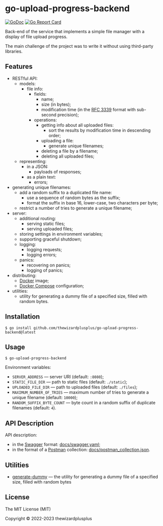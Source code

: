 # go-upload-progress-backend

[![GoDoc](https://godoc.org/github.com/thewizardplusplus/go-upload-progress-backend?status.svg)](https://godoc.org/github.com/thewizardplusplus/go-upload-progress-backend)
[![Go Report Card](https://goreportcard.com/badge/github.com/thewizardplusplus/go-upload-progress-backend)](https://goreportcard.com/report/github.com/thewizardplusplus/go-upload-progress-backend)

Back-end of the service that implements a simple file manager with a display of file upload progress.

The main challenge of the project was to write it without using third-party libraries.

## Features

- RESTful API:
  - models:
    - file info:
      - fields:
        - name;
        - size (in bytes);
        - modification time (in the [RFC 3339](https://www.rfc-editor.org/rfc/rfc3339.html) format with sub-second precision);
      - operations:
        - getting info about all uploaded files:
          - sort the results by modification time in descending order;
        - uploading a file:
          - generate unique filenames;
        - deleting a file by a filename;
        - deleting all uploaded files;
  - representing:
    - in a JSON:
      - payloads of responses;
    - as a plain text:
      - errors;
- generating unique filenames:
  - add a random suffix to a duplicated file name:
    - use a sequence of random bytes as the suffix;
    - format the suffix in base 16, lower-case, two characters per byte;
  - restrict a number of tries to generate a unique filename;
- server:
  - additional routing:
    - serving static files;
    - serving uploaded files;
  - storing settings in environment variables;
  - supporting graceful shutdown;
  - logging:
    - logging requests;
    - logging errors;
  - panics:
    - recovering on panics;
    - logging of panics;
- distributing:
  - [Docker](https://www.docker.com/) image;
  - [Docker Compose](https://docs.docker.com/compose/) configuration;
- utilities:
  - utility for generating a dummy file of a specified size, filled with random bytes.

## Installation

```
$ go install github.com/thewizardplusplus/go-upload-progress-backend@latest
```

## Usage

```
$ go-upload-progress-backend
```

Environment variables:

- `SERVER_ADDRESS` &mdash; server URI (default: `:8080`);
- `STATIC_FILE_DIR` &mdash; path to static files (default: `./static`);
- `UPLOADED_FILE_DIR` &mdash; path to uploaded files (default: `./files`);
- `MAXIMUM_NUMBER_OF_TRIES` &mdash; maximum number of tries to generate a unique filename (default: `10000`);
- `RANDOM_SUFFIX_BYTE_COUNT` &mdash; byte count in a random suffix of duplicate filenames (default: `4`).

## API Description

API description:

- in the [Swagger](http://swagger.io/) format: [docs/swagger.yaml](docs/swagger.yaml);
- in the format of a [Postman](https://www.postman.com/) collection: [docs/postman_collection.json](docs/postman_collection.json).

## Utilities

- [generate-dummy](tools/generate-dummy) &mdash; the utility for generating a dummy file of a specified size, filled with random bytes

## License

The MIT License (MIT)

Copyright &copy; 2022-2023 thewizardplusplus
